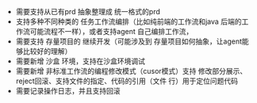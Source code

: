 - 需要支持从已有prd 抽象整理成 统一格式的prd
- 支持多种不同种类的 任务工作流编排（比如纯前端的工作流和java 后端的工作流可能流程不一样），或者支持agent 自己编排工作流，
- 需要支持 存量项目的 继续开发（可能涉及到 存量项目如何抽象，让agent能够比较好的理解）
- 需要新增 沙盒 环境，支持在沙盒环境调试
- 需要新增 非标准工作流的编程修改模式（cusor模式）支持 修改部分展示、reject回滚、支持文件的指定、代码的引用（文件 行）用于定位问题代码
- 需要记录操作日志，并且支持回滚